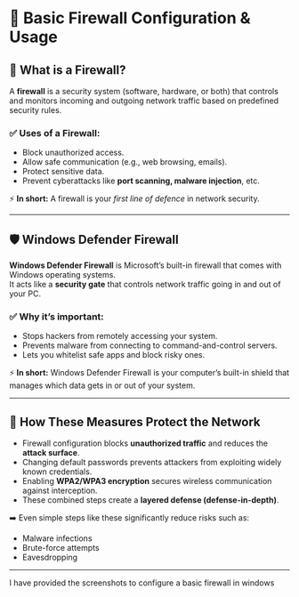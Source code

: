 # 🔐 Basic Firewall Configuration & Usage

## 📌 What is a Firewall?
A **firewall** is a security system (software, hardware, or both) that controls and monitors incoming and outgoing network traffic based on predefined security rules.  

### ✅ Uses of a Firewall:
- Block unauthorized access.  
- Allow safe communication (e.g., web browsing, emails).  
- Protect sensitive data.  
- Prevent cyberattacks like **port scanning, malware injection**, etc.  

⚡ **In short:** A firewall is your *first line of defence* in network security.

---

## 🛡️ Windows Defender Firewall
**Windows Defender Firewall** is Microsoft’s built-in firewall that comes with Windows operating systems.  
It acts like a **security gate** that controls network traffic going in and out of your PC.  

### ✅ Why it’s important:
- Stops hackers from remotely accessing your system.  
- Prevents malware from connecting to command-and-control servers.  
- Lets you whitelist safe apps and block risky ones.  

⚡ **In short:** Windows Defender Firewall is your computer’s built-in shield that manages which data gets in or out of your system.

---

## 🔧 How These Measures Protect the Network
- Firewall configuration blocks **unauthorized traffic** and reduces the **attack surface**.  
- Changing default passwords prevents attackers from exploiting widely known credentials.  
- Enabling **WPA2/WPA3 encryption** secures wireless communication against interception.  
- These combined steps create a **layered defense (defense-in-depth)**.  

➡️ Even simple steps like these significantly reduce risks such as:
- Malware infections  
- Brute-force attempts  
- Eavesdropping  

---

I have provided the screenshots to configure a basic firewall in windows
